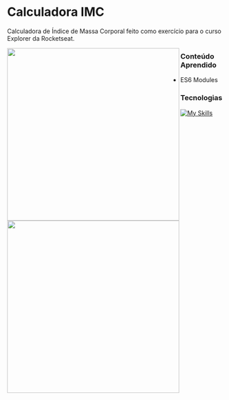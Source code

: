 # Calculadora IMC
Calculadora de Índice de Massa Corporal feito como exercício para o curso Explorer da Rocketseat.

<p>
    <img alt="" align="left" width="400" height="400" src="https://github.com/gabrielscoti42/IMC/assets/91392840/a81809a7-f8f6-429c-bd68-a11543d63b7e">
    <img alt="" align="left" width="400" height="400" src="https://github.com/gabrielscoti42/IMC/assets/91392840/1423d35c-1607-4eac-ab3b-3798aacb451f">
</p>

### Conteúdo Aprendido
- ES6 Modules

### Tecnologias
[![My Skills](https://skillicons.dev/icons?i=js,html,css)](https://skillicons.dev)